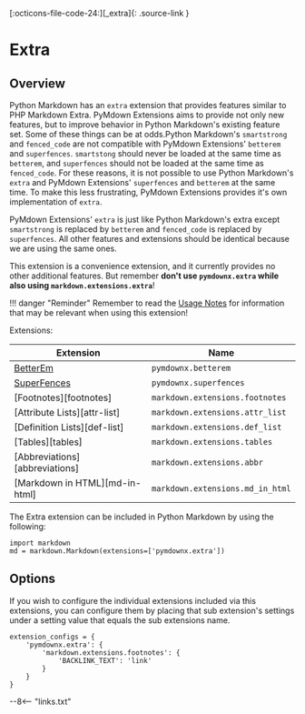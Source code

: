 [:octicons-file-code-24:][_extra]{: .source-link }

# Extra

## Overview

Python Markdown has an `extra` extension that provides features similar to PHP Markdown Extra.  PyMdown Extensions aims
to provide not only new features, but to improve behavior in Python Markdown's existing feature set.  Some of these
things can be at odds.Python Markdown's `smartstrong` and `fenced_code` are not compatible with PyMdown Extensions'
`betterem` and `superfences`.  `smartstong` should never be loaded at the same time as `betterem`, and `superfences`
should not be loaded at the same time as `fenced_code`.  For these reasons, it is not possible to use Python Markdown's
`extra` and PyMdown Extensions' `superfences` and `betterem` at the same time. To make this less frustrating, PyMdown
Extensions provides it's own implementation of `extra`.

PyMdown Extensions' `extra` is just like Python Markdown's extra except `smartstrong` is replaced by `betterem` and
`fenced_code` is replaced by `superfences`.  All other features and extensions should be identical because we are using
the same ones.

This extension is a convenience extension, and it currently provides no other additional features.  But remember **don't
use `pymdownx.extra` while also using `markdown.extensions.extra`**!

!!! danger "Reminder"
    Remember to read the [Usage Notes](../usage_notes.md) for information that may be relevant when using this
    extension!

Extensions:

Extension                          | Name
---------------------------------- |--------
[BetterEm](./betterem.md)          | `pymdownx.betterem`
[SuperFences](./superfences.md)    | `pymdownx.superfences`
[Footnotes][footnotes]             | `markdown.extensions.footnotes`
[Attribute Lists][attr-list]       | `markdown.extensions.attr_list`
[Definition Lists][def-list]       | `markdown.extensions.def_list`
[Tables][tables]                   | `markdown.extensions.tables`
[Abbreviations][abbreviations]     | `markdown.extensions.abbr`
[Markdown in HTML][md-in-html]     | `markdown.extensions.md_in_html`

The Extra extension can be included in Python Markdown by using the following:

```py3
import markdown
md = markdown.Markdown(extensions=['pymdownx.extra'])
```

## Options

If you wish to configure the individual extensions included via this extensions, you can configure them by placing that
sub extension's settings under a setting value that equals the sub extensions name.

```py3
extension_configs = {
    'pymdownx.extra': {
        'markdown.extensions.footnotes': {
            'BACKLINK_TEXT': 'link'
        }
    }
}
```

--8<-- "links.txt"
